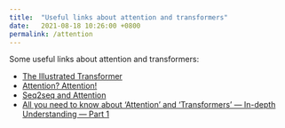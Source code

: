 ```yaml
---
title:  "Useful links about attention and transformers"
date:   2021-08-18 10:26:00 +0800
permalink: /attention
---
```


Some useful links about attention and transformers:

<!--more-->

- [The Illustrated Transformer](http://jalammar.github.io/illustrated-transformer)
- [Attention? Attention!](https://lilianweng.github.io/lil-log/2018/06/24/attention-attention.html)
- [Seq2seq and Attention](https://lena-voita.github.io/nlp_course/seq2seq_and_attention.html)
- [All you need to know about ‘Attention’ and ‘Transformers’ — In-depth Understanding — Part 1](https://towardsdatascience.com/all-you-need-to-know-about-attention-and-transformers-in-depth-understanding-part-1-552f0b41d021)
